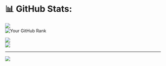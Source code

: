 # 📊 GitHub Stats:
![](https://github-readme-stats.vercel.app/api?username=Zander0070&theme=dark&hide_border=false&include_all_commits=false&count_private=false)<br/>
![Your GitHub Rank](https://github-readme-stats.vercel.app/api/rank?username=Zander0070&show_rank=true&theme=radical)


![](https://nirzak-streak-stats.vercel.app/?user=Zander0070&theme=dark&hide_border=false)<br/>
![](https://github-readme-stats.vercel.app/api/top-langs/?username=Zander0070&theme=dark&hide_border=false&include_all_commits=false&count_private=false&layout=compact)

---
[![](https://visitcount.itsvg.in/api?id=Zander0070&icon=0&color=0)](https://visitcount.itsvg.in)

<!-- Proudly created with GPRM ( https://gprm.itsvg.in ) -->
